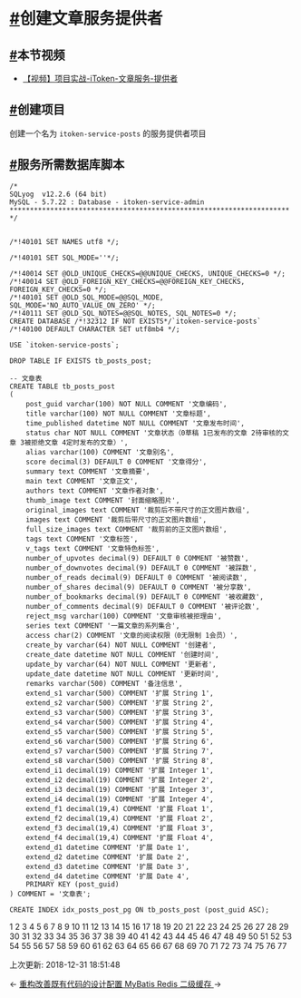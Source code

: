 # [#](https://funtl.com/zh/spring-cloud-itoken-codeing/创建文章服务提供者.html#创建文章服务提供者)创建文章服务提供者

## [#](https://funtl.com/zh/spring-cloud-itoken-codeing/创建文章服务提供者.html#本节视频)本节视频

- [【视频】项目实战-iToken-文章服务-提供者](https://www.bilibili.com/video/av29283827)

## [#](https://funtl.com/zh/spring-cloud-itoken-codeing/创建文章服务提供者.html#创建项目)创建项目

创建一个名为 `itoken-service-posts` 的服务提供者项目

## [#](https://funtl.com/zh/spring-cloud-itoken-codeing/创建文章服务提供者.html#服务所需数据库脚本)服务所需数据库脚本

```text
/*
SQLyog  v12.2.6 (64 bit)
MySQL - 5.7.22 : Database - itoken-service-admin
*********************************************************************
*/


/*!40101 SET NAMES utf8 */;

/*!40101 SET SQL_MODE=''*/;

/*!40014 SET @OLD_UNIQUE_CHECKS=@@UNIQUE_CHECKS, UNIQUE_CHECKS=0 */;
/*!40014 SET @OLD_FOREIGN_KEY_CHECKS=@@FOREIGN_KEY_CHECKS, FOREIGN_KEY_CHECKS=0 */;
/*!40101 SET @OLD_SQL_MODE=@@SQL_MODE, SQL_MODE='NO_AUTO_VALUE_ON_ZERO' */;
/*!40111 SET @OLD_SQL_NOTES=@@SQL_NOTES, SQL_NOTES=0 */;
CREATE DATABASE /*!32312 IF NOT EXISTS*/`itoken-service-posts` /*!40100 DEFAULT CHARACTER SET utf8mb4 */;

USE `itoken-service-posts`;

DROP TABLE IF EXISTS tb_posts_post;

-- 文章表
CREATE TABLE tb_posts_post
(
	post_guid varchar(100) NOT NULL COMMENT '文章编码',
    title varchar(100) NOT NULL COMMENT '文章标题',
    time_published datetime NOT NULL COMMENT '文章发布时间',
    status char NOT NULL COMMENT '文章状态（0草稿 1已发布的文章 2待审核的文章 3被拒绝文章 4定时发布的文章）',
    alias varchar(100) COMMENT '文章别名',
    score decimal(3) DEFAULT 0 COMMENT '文章得分',
    summary text COMMENT '文章摘要',
    main text COMMENT '文章正文',
    authors text COMMENT '文章作者对象',
    thumb_image text COMMENT '封面缩略图片',
    original_images text COMMENT '裁剪后不带尺寸的正文图片数组',
    images text COMMENT '裁剪后带尺寸的正文图片数组',
    full_size_images text COMMENT '裁剪前的正文图片数组',
    tags text COMMENT '文章标签',
    v_tags text COMMENT '文章特色标签',
    number_of_upvotes decimal(9) DEFAULT 0 COMMENT '被赞数',
    number_of_downvotes decimal(9) DEFAULT 0 COMMENT '被踩数',
    number_of_reads decimal(9) DEFAULT 0 COMMENT '被阅读数',
    number_of_shares decimal(9) DEFAULT 0 COMMENT '被分享数',
    number_of_bookmarks decimal(9) DEFAULT 0 COMMENT '被收藏数',
    number_of_comments decimal(9) DEFAULT 0 COMMENT '被评论数',
    reject_msg varchar(100) COMMENT '文章审核被拒理由',
    series text COMMENT '一篇文章的系列集合',
    access char(2) COMMENT '文章的阅读权限（0无限制 1会员）',
	create_by varchar(64) NOT NULL COMMENT '创建者',
	create_date datetime NOT NULL COMMENT '创建时间',
	update_by varchar(64) NOT NULL COMMENT '更新者',
	update_date datetime NOT NULL COMMENT '更新时间',
	remarks varchar(500) COMMENT '备注信息',
	extend_s1 varchar(500) COMMENT '扩展 String 1',
	extend_s2 varchar(500) COMMENT '扩展 String 2',
	extend_s3 varchar(500) COMMENT '扩展 String 3',
	extend_s4 varchar(500) COMMENT '扩展 String 4',
	extend_s5 varchar(500) COMMENT '扩展 String 5',
	extend_s6 varchar(500) COMMENT '扩展 String 6',
	extend_s7 varchar(500) COMMENT '扩展 String 7',
	extend_s8 varchar(500) COMMENT '扩展 String 8',
	extend_i1 decimal(19) COMMENT '扩展 Integer 1',
	extend_i2 decimal(19) COMMENT '扩展 Integer 2',
	extend_i3 decimal(19) COMMENT '扩展 Integer 3',
	extend_i4 decimal(19) COMMENT '扩展 Integer 4',
	extend_f1 decimal(19,4) COMMENT '扩展 Float 1',
	extend_f2 decimal(19,4) COMMENT '扩展 Float 2',
	extend_f3 decimal(19,4) COMMENT '扩展 Float 3',
	extend_f4 decimal(19,4) COMMENT '扩展 Float 4',
	extend_d1 datetime COMMENT '扩展 Date 1',
	extend_d2 datetime COMMENT '扩展 Date 2',
	extend_d3 datetime COMMENT '扩展 Date 3',
	extend_d4 datetime COMMENT '扩展 Date 4',
	PRIMARY KEY (post_guid)
) COMMENT = '文章表';

CREATE INDEX idx_posts_post_pg ON tb_posts_post (post_guid ASC);
```

1
2
3
4
5
6
7
8
9
10
11
12
13
14
15
16
17
18
19
20
21
22
23
24
25
26
27
28
29
30
31
32
33
34
35
36
37
38
39
40
41
42
43
44
45
46
47
48
49
50
51
52
53
54
55
56
57
58
59
60
61
62
63
64
65
66
67
68
69
70
71
72
73
74
75
76
77

上次更新: 2018-12-31 18:51:48

← [重构改善既有代码的设计](https://funtl.com/zh/spring-cloud-itoken-codeing/重构改善既有代码的设计.html)[配置 MyBatis Redis 二级缓存 ](https://funtl.com/zh/spring-cloud-itoken-codeing/Spring-Boot-配置-MyBatis-Redis-二级缓存.html)→